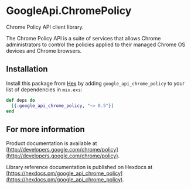 # GoogleApi.ChromePolicy

Chrome Policy API client library.

The Chrome Policy API is a suite of services that allows Chrome administrators to control the policies applied to their managed Chrome OS devices and Chrome browsers.

## Installation

Install this package from [Hex](https://hex.pm) by adding
`google_api_chrome_policy` to your list of dependencies in `mix.exs`:

```elixir
def deps do
  [{:google_api_chrome_policy, "~> 0.5"}]
end
```

## For more information

Product documentation is available at [http://developers.google.com/chrome/policy](http://developers.google.com/chrome/policy).

Library reference documentation is published on Hexdocs at
[https://hexdocs.pm/google_api_chrome_policy](https://hexdocs.pm/google_api_chrome_policy).
